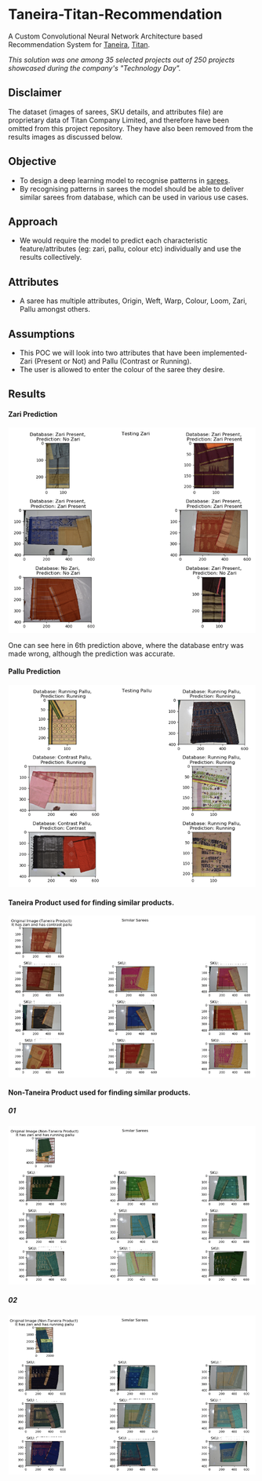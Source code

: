 # Taneira-Titan-Recommendation
A Custom Convolutional Neural Network Architecture based Recommendation System for [Taneira](https://www.taneira.com), [Titan](https://www.titancompany.in).

*This solution was one among 35 selected projects out of 250 projects showcased during the company's "Technology Day".*

## Disclaimer
The dataset (images of sarees, SKU details, and attributes file) are proprietary data of Titan Company Limited, and therefore have been omitted from this project repository. They have also been removed from the results images as discussed below.

## Objective
- To design a deep learning model to recognise patterns in [sarees](https://en.wikipedia.org/wiki/Sari).
- By recognising patterns in sarees the model should be able to deliver similar sarees from database, which can be used in various use cases.

## Approach
- We would require the model to predict each characteristic feature/attributes (eg: zari, pallu, colour etc) individually and use the results collectively.

## Attributes
- A saree has multiple attributes, Origin, Weft, Warp, Colour, Loom, Zari, Pallu amongst others.

## Assumptions
- This POC we will look into two attributes that have been implemented- Zari (Present or Not) and Pallu (Contrast or Running).
- The user is allowed to enter the colour of the saree they desire.

## Results

#### Zari Prediction
<p align="center">
  <img src=Results/result_zari.png />
</p>

One can see here in 6th prediction above, where the database entry was made wrong, although the prediction was accurate.

#### Pallu Prediction
<p align="center">
  <img src=Results/result_pallu.png />
</p>

#### Taneira Product used for finding similar products.
<p align="center">
  <img src=Results/taneira_rec.png />
</p>

#### Non-Taneira Product used for finding similar products.
##### 01
<p align="center">
  <img src=Results/non_taneira_rec_1.png />
</p>

##### 02
<p align="center">
  <img src=Results/non_taneira_rec_2.png />
</p>
